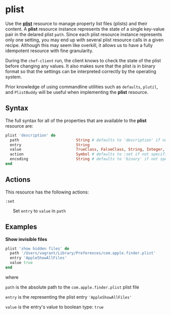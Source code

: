 plist
=====

Use the [**plist**](https://github.com/Microsoft/macos-cookbook/blob/master/resources/plist.rb) resource to manage property list files (plists) and their content.
A **plist** resource instance represents the state of a single key-value pair in
the delared plist `path`. Since each plist resource instance represents only one
setting, you may end up with several plist resource calls in a given recipe. Although
this may seem like overkill, it allows us to have a fully idempotent resource with
fine granularity.

During the `chef-client` run, the client knows to check the state of the plist
before changing any values. It also makes sure that the plist is in binary format
so that the settings can be interpreted correctly by the operating system.

Prior knowledge of using commandline utilities such as
`defaults`,
`plutil`,
and `PlistBuddy`
will be useful when implementing the **plist** resource.

Syntax
------

The full syntax for all of the properties that are available to the **plist**
resource are:

```ruby
plist 'description' do
  path                         String # defaults to 'description' if not specified
  entry                        String
  value                        TrueClass, FalseClass, String, Integer, Float
  action                       Symbol # defaults to :set if not specified
  encoding                     String # defaults to 'binary' if not specified.
end
```

Actions
-------

This resource has the following actions:

`:set`

&nbsp;&nbsp;&nbsp;&nbsp;&nbsp;&nbsp;Set `entry` to `value` in `path`

Examples
--------

**Show invisible files**

```ruby
plist 'show hidden files' do
  path '/Users/vagrant/Library/Preferences/com.apple.finder.plist'
  entry 'AppleShowAllFiles'
  value true
end
```

where

`path` is the absolute path to the `com.apple.finder.plist` plist file

`entry` is the representing the plist entry `'AppleShowAllFiles'`

`value` is the entry's value to boolean type: `true`
